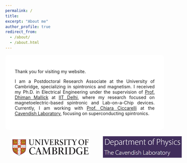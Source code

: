 ```yaml
---
permalink: /
title: 
excerpt: "About me"
author_profile: true
redirect_from: 
  - /about/
  - /about.html
---
```



  
  <div style="max-width: 900px; margin: 0 auto; text-align: justify; background: rgba(255, 255, 255, 0.85); padding: 30px; border-radius: 10px;">
    <p>Thank you for visiting my website.</p>
    <p>
      I am a Postdoctoral Research Associate at the University of Cambridge, specializing in spintronics and magnetism. I received my Ph.D. in Electrical Engineering under the supervision of 
      <a href="https://sites.google.com/site/dhimanmallick/home">Prof. Dhiman Mallick</a> at 
      <a href="https://home.iitd.ac.in/">IIT Delhi</a>, where my research focused on magnetoelectric-based spintronic and Lab-on-a-Chip devices. 
      Currently, I am working with <a href="https://www.ciccarelli.phy.cam.ac.uk/">Prof. Chiara Ciccarelli</a> at the 
      <a href="https://www.phy.cam.ac.uk/">Cavendish Laboratory</a>, focusing on superconducting spintronics.
    </p>
  </div>

  <div style="width: 100%; display: flex; justify-content: flex-start; padding: 20px; gap: 40px;">
    <img src="/images/l1.jpg" alt="Logo 1" style="width: 250px;">
    <img src="/images/l2.jpg" alt="Logo 2" style="width: 250px;">
  </div>

